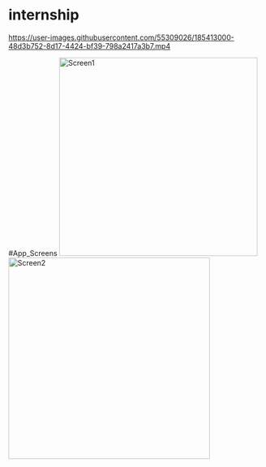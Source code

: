 # internship
 


https://user-images.githubusercontent.com/55309026/185413000-48d3b752-8d17-4424-bf39-798a2417a3b7.mp4


#App_Screens
<img width="391" alt="Screen1" src="https://user-images.githubusercontent.com/55309026/185414228-0e5d9ccf-859e-492b-9a5c-78a54c1f6945.png">
<img width="397" alt="Screen2" src="https://user-images.githubusercontent.com/55309026/185414255-47b83dc6-48fa-4052-815d-2dacca56a0ca.png">
